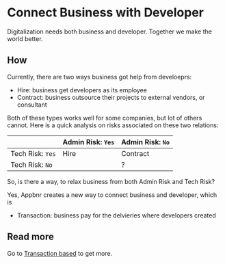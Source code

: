 # Connect Business with Developer

Digitalization needs both business and developer. Together we make the world better.

## How

Currently, there are two ways business got help from develoeprs:

* Hire: business get developers as its employee
* Contract: business outsource their projects to external vendors, or consultant

Both of these types works well for some companies, but lot of others cannot. Here is a quick analysis on risks associated on these two relations:

|                   | Admin Risk: `Yes` | Admin Risk: `No` |
|-------------------|-------------------|------------------|
| Tech Risk: `Yes`  |  Hire  | Contract |
| Tech Risk: `No`   |  | ? |

So, is there a way, to relax business from both Admin Risk and Tech Risk?

Yes, Appbnr creates a new way to connect business and developer, which is

* Transaction: business pay for the delvieries where developers created

## Read more

Go to [Transaction based](/intro/transaction-based.md) to get more.
